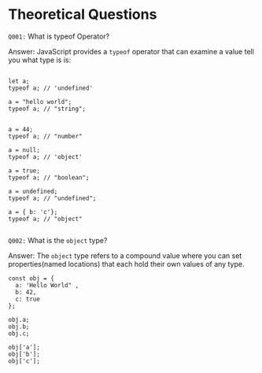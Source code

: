 # Theoretical Questions

`Q001:` What is typeof Operator?

Answer: JavaScript provides a `typeof` operator that can examine a value tell you what type is is:

```

let a;
typeof a; // 'undefined'

a = "hello world";
typeof a; // "string";


a = 44;
typeof a; // "number"

a = null;
typeof a; // 'object'

a = true;
typeof a; // "boolean";

a = undefined;
typeof a; // "undefined";

a = { b: 'c'};
typeof a; // "object"


```

`Q002:` What is the `object` type?

Answer: The `object` type refers to a compound value where you can set properties(named locations) that each hold their own values of any type.

```
const obj = {
  a: 'Hello World" ,
  b: 42,
  c: true
};

obj.a;
obj.b;
obj.c;

obj['a'];
obj['b'];
obj['c'];

```

